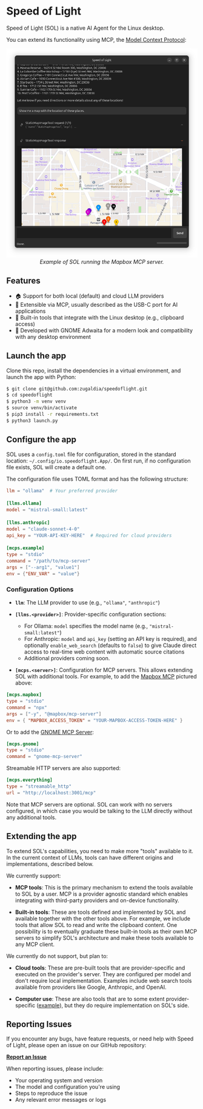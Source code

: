 # Speed of Light

Speed of Light (SOL) is a native AI Agent for the Linux desktop.

You can extend its functionality using MCP, the [Model Context Protocol](https://modelcontextprotocol.io):
<div align="center">
  <img src="assets/sol-mapbox.png" alt="SOL Screenshot">
  <br><em>Example of SOL running the Mapbox MCP server.</em>
</div>

## Features
- 🏠 Support for both local (default) and cloud LLM providers
- 🔧 Extensible via MCP, usually described as the USB-C port for AI applications
- 🐧 Built-in tools that integrate with the Linux desktop (e.g., clipboard access)
- 🎨 Developed with GNOME Adwaita for a modern look and compatibility with any desktop environment

## Launch the app

Clone this repo, install the dependencies in a virtual environment, and launch the app with Python:

```bash
$ git clone git@github.com:zugaldia/speedoflight.git
$ cd speedoflight
$ python3 -m venv venv
$ source venv/bin/activate
$ pip3 install -r requirements.txt
$ python3 launch.py
```

## Configure the app

SOL uses a `config.toml` file for configuration, stored in the standard location: `~/.config/io.speedoflight.App/`. On first run, if no configuration file exists, SOL will create a default one.

The configuration file uses TOML format and has the following structure:

```toml
llm = "ollama"  # Your preferred provider

[llms.ollama]
model = "mistral-small:latest"

[llms.anthropic]
model = "claude-sonnet-4-0"
api_key = "YOUR-API-KEY-HERE"  # Required for cloud providers

[mcps.example]
type = "stdio"
command = "/path/to/mcp-server"
args = ["--arg1", "value1"]
env = {"ENV_VAR" = "value"}
```

### Configuration Options

- **`llm`**: The LLM provider to use (e.g., `"ollama"`, `"anthropic"`)

- **`[llms.<provider>]`**: Provider-specific configuration sections:
  - For Ollama: `model` specifies the model name (e.g., `"mistral-small:latest"`)
  - For Anthropic: `model` and `api_key` (setting an API key is required), and optionally `enable_web_search` (defaults to `false`) to give Claude direct access to real-time web content with automatic source citations
  - Additional providers coming soon.

- **`[mcps.<server>]`**: Configuration for MCP servers. This allows extending SOL with additional tools. For example, to add the [Mapbox MCP](https://github.com/mapbox/mcp-server) pictured above:

```toml
[mcps.mapbox]
type = "stdio"
command = "npx"
args = ["-y", "@mapbox/mcp-server"]
env = { "MAPBOX_ACCESS_TOKEN" = "YOUR-MAPBOX-ACCESS-TOKEN-HERE" }
```

Or to add the [GNOME MCP Server](https://github.com/bilelmoussaoui/gnome-mcp-server):

```toml
[mcps.gnome]
type = "stdio"
command = "gnome-mcp-server"
```

Streamable HTTP servers are also supported:

```toml
[mcps.everything]
type = "streamable_http"
url = "http://localhost:3001/mcp"
```

Note that MCP servers are optional. SOL can work with no servers configured, in which case you would be talking to the LLM directly without any additional tools.

## Extending the app

To extend SOL's capabilities, you need to make more "tools" available to it. In the current context of LLMs, tools can have different origins and implementations, described below.

We currently support:

- **MCP tools**: This is the primary mechanism to extend the tools available to SOL by a user. MCP is a provider agnostic standard which enables integrating with third-party providers and on-device functionality.

- **Built-in tools**: These are tools defined and implemented by SOL and available together with the other tools above. For example, we include tools that allow SOL to read and write the clipboard content. One possibility is to eventually graduate these built-in tools as their own MCP servers to simplify SOL's architecture and make these tools available to any MCP client.

We currently do not support, but plan to:

- **Cloud tools**: These are pre-built tools that are provider-specific and executed on the provider's server. They are configured per model and don't require local implementation. Examples include web search tools available from providers like Google, Anthropic, and OpenAI.

- **Computer use**: These are also tools that are to some extent provider-specific ([example](https://platform.openai.com/docs/guides/tools-computer-use)), but they do require implementation on SOL's side.

## Reporting Issues

If you encounter any bugs, have feature requests, or need help with Speed of Light, please open an issue on our GitHub repository:

**[Report an Issue](https://github.com/zugaldia/speedoflight/issues)**

When reporting issues, please include:
- Your operating system and version
- The model and configuration you're using
- Steps to reproduce the issue
- Any relevant error messages or logs 
